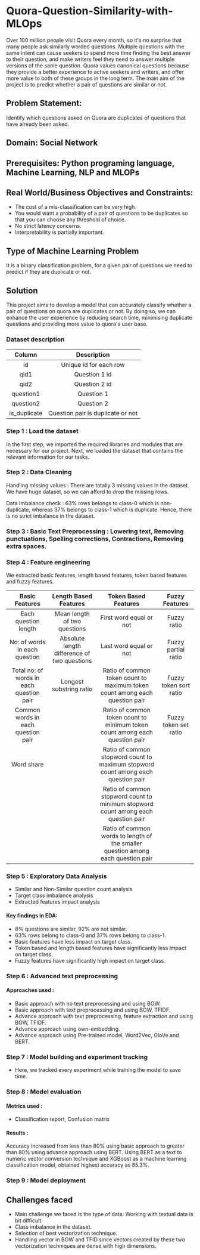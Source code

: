 # Quora-Question-Similarity-with-MLOps

Over 100 million people visit Quora every month, so it's no surprise that many people ask similarly worded questions. Multiple questions with the same intent can cause seekers to spend more time finding the best answer to their question, and make writers feel they need to answer multiple versions of the same question. Quora values canonical questions because they provide a better experience to active seekers and writers, and offer more value to both of these groups in the long term. The main aim of the project is to predict whether a pair of questions are similar or not. 

## Problem Statement:
Identify which questions asked on Quora are duplicates of questions that have already been asked.

## Domain: Social Network 

## Prerequisites: Python programing language, Machine Learning, NLP and MLOPs

## Real World/Business Objectives and Constraints:
- The cost of a mis-classification can be very high.
- You would want a probability of a pair of questions to be duplicates so that you can choose any threshold of choice.
- No strict latency concerns.
- Interpretability is partially important.

## Type of Machine Learning Problem
It is a binary classification problem, for a given pair of questions we need to predict if they are duplicate or not.

## Solution
This project aims to develop a model that can accurately classify whether a pair of questions on quora are duplicates or not. By doing so, we can enhance the user experience by reducing search time, minimising duplicate questions and providing more value to quora's user base.

### Dataset description

| Column | Description |
| :---: | :---: |
| id | Unique id for each row |
| qid1 | Question 1 id |
| qid2 | Question 2 id |
| question1 | Question 1 |
| question2 | Question 2 |
| is_duplicate | Question pair is duplicate or not |

### Step 1 : Load the dataset
In the first step, we imported the required libraries and modules that are necessary for our project.
Next, we loaded the dataset that contains the relevant information for our tasks.

### Step 2 : Data Cleaning

Handling missing values : There are totally 3 missing values in the dataset. We have  huge dataset, so we can afford to drop the missing rows.

Data Imbalance check : 63% rows belongs to class-0 which is non-duplicate, whereas 37% belongs to class-1 which is duplicate. Hence, there is no strict imbalance in the dataset.

### Step 3 : Basic Text Preprocessing : Lowering text, Removing punctuations, Spelling corrections, Contractions, Removing extra spaces. 

### Step 4 : Feature engineering

We extracted basic features, length based features, token based features and fuzzy features.

| Basic Features | Length Based Features | Token Based Features | Fuzzy Features |
| :---: | :---: | :---: | :---: |
| Each question length | Mean length of two questions | First word equal or not | Fuzzy ratio |
| No: of words in each question | Absolute length difference of two questions | Last word equal or not | Fuzzy partial ratio | 
| Total no: of words in each question pair | Longest substring ratio | Ratio of common token count to maximum token count among each question pair | Fuzzy token sort ratio |
| Common words in each question pair | | Ratio of common token count to minimum token count among each question pair | Fuzzy token set ratio |
| Word share | | Ratio of common stopword count to maximum stopword count among each question pair | |
| | | Ratio of common stopword count to minimum stopword count among each question pair | |
| | | Ratio of common words to length of the smaller question among each question pair | |

### Step 5 : Exploratory Data Analysis

- Similar and Non-Similar question count analysis
- Target class imbalance analysis
- Extracted features impact analysis

#### Key findings in EDA:

- 8% questions are similar, 92% are not similar.
- 63% rows belong to class-0 and 37% rows belong to class-1.
- Basic features have less impact on target class.
- Token based and length based features have significantly less impact on target class.
- Fuzzy features have significantly high impact on target class.

### Step 6 : Advanced text preprocessing

#### Approaches used : 

- Basic approach with no text preprocessing and using BOW.
- Basic approach with text preprocessing and using BOW, TFIDF.
- Advance approach with text preprocessing, feature extraction and using BOW, TFIDF.
- Advance approach using own-embedding.
- Advance approach using Pre-trained model, Word2Vec, GloVe and BERT.

### Step 7 : Model building and experiment tracking

- Here, we tracked every experiment while training the model to save time.

### Step 8 : Model evaluation

#### Metrics used : 

- Classification report, Confusion matrix

#### Results : 

Accuracy increased from less than 80% using basic approach to greater than 80% using advance approach using BERT. Using BERT as a text to numeric vector conversion technique and XGBoost as a machine learning classification model, obtained highest accuracy as 85.3%.

### Step 9 : Model deployment 

## Challenges faced

- Main challenge we faced is the type of data. Working with textual data is bit difficult.
- Class imbalance in the dataset.
- Selection of best vectorization technique.
- Handling vector in BOW and TFID since vectors created by these two vectorization techniques are dense with high dimensions.
